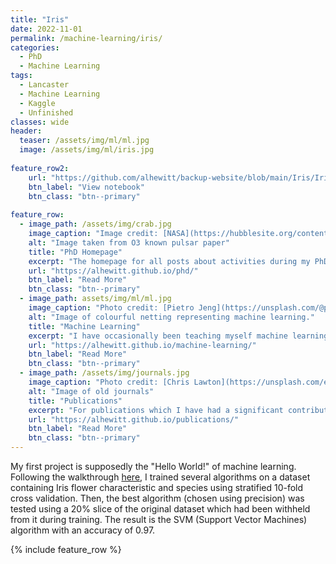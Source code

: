 ```yaml
---
title: "Iris"
date: 2022-11-01
permalink: /machine-learning/iris/
categories:
  - PhD
  - Machine Learning
tags:
  - Lancaster
  - Machine Learning
  - Kaggle
  - Unfinished
classes: wide
header:
  teaser: /assets/img/ml/ml.jpg
  image: /assets/img/ml/iris.jpg
  
feature_row2:
    url: "https://github.com/alhewitt/backup-website/blob/main/Iris/Iris.ipynb"
    btn_label: "View notebook"
    btn_class: "btn--primary"
    
feature_row:
  - image_path: /assets/img/crab.jpg
    image_caption: "Image credit: [NASA](https://hubblesite.org/contents/media/images/2002/24/1248-Image.html)"
    alt: "Image taken from O3 known pulsar paper"
    title: "PhD Homepage"
    excerpt: "The homepage for all posts about activities during my PhD including outreach, conferences and publications."
    url: "https://alhewitt.github.io/phd/"
    btn_label: "Read More"
    btn_class: "btn--primary"
  - image_path: assets/img/ml/ml.jpg
    image_caption: "Photo credit: [Pietro Jeng](https://unsplash.com/@pietrozj?utm_source=unsplash&utm_medium=referral&utm_content=creditCopyText) on [Unsplash](https://unsplash.com/s/photos/neural-network?utm_source=unsplash&utm_medium=referral&utm_content=creditCopyText)"
    alt: "Image of colourful netting representing machine learning."
    title: "Machine Learning"
    excerpt: "I have occasionally been teaching myself machine learning. Here I document the tutorials I've followed and the projects I've completed."
    url: "https://alhewitt.github.io/machine-learning/"
    btn_label: "Read More"
    btn_class: "btn--primary"
  - image_path: /assets/img/journals.jpg
    image_caption: "Photo credit: [Chris Lawton](https://unsplash.com/es/@chrislawton?utm_source=unsplash&utm_medium=referral&utm_content=creditCopyText) on [Unsplash](https://unsplash.com/s/photos/old-books?utm_source=unsplash&utm_medium=referral&utm_content=creditCopyText)"
    alt: "Image of old journals"
    title: "Publications"
    excerpt: "For publications which I have had a significant contribution to, I have described the contents of the paper and my role in it specifically."
    url: "https://alhewitt.github.io/publications/"
    btn_label: "Read More"
    btn_class: "btn--primary"
---  
```


My first project is supposedly the "Hello World!" of machine learning. Following the walkthrough [here](https://machinelearningmastery.com/machine-learning-in-python-step-by-step/), I trained several algorithms on a dataset containing Iris flower characteristic and species using stratified 10-fold cross validation. Then, the best algorithm (chosen using precision) was tested using a 20% slice of the original dataset which had been withheld from it during training. The result is the SVM (Support Vector Machines) algorithm with an accuracy of 0.97.

{% include feature_row %}

